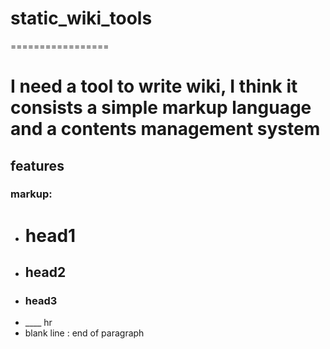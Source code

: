 # static_wiki_tools
=================

# I need a tool to write wiki, I think it consists a simple markup language and a contents management system

## features

### markup:
+ # head1
+ ## head2
+ ### head3
+ ____ hr
+ blank line : end of paragraph 
